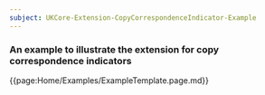 ```yaml
---
subject: UKCore-Extension-CopyCorrespondenceIndicator-Example
---
```

### An example to illustrate the extension for copy correspondence indicators

{{page:Home/Examples/ExampleTemplate.page.md}}